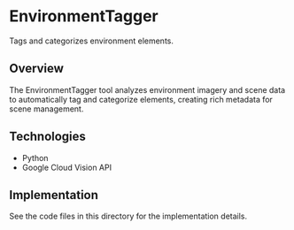 # EnvironmentTagger

Tags and categorizes environment elements.

## Overview

The EnvironmentTagger tool analyzes environment imagery and scene data to automatically tag and categorize elements, creating rich metadata for scene management.

## Technologies

- Python
- Google Cloud Vision API

## Implementation

See the code files in this directory for the implementation details.
